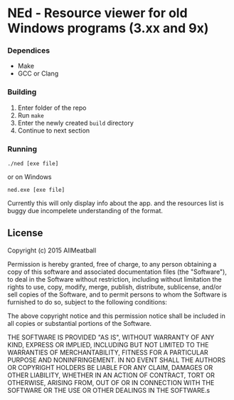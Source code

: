# NEd - Resource viewer for old Windows programs (3.xx and 9x)

### Dependices
* Make
* GCC or Clang

### Building
1. Enter folder of the repo
2. Run `make`
3. Enter the newly created `build` directory
4. Continue to next section

### Running
```
./ned [exe file]
```
or on Windows
```
ned.exe [exe file]
```

Currently this will only display info about the app.
and the resources list is buggy due incompelete understanding of the format.

## License
Copyright (c) 2015 AllMeatball

Permission is hereby granted, free of charge, to any person obtaining a copy of this software and associated documentation files (the "Software"), to deal in the Software without restriction, including without limitation the rights to use, copy, modify, merge, publish, distribute, sublicense, and/or sell copies of the Software, and to permit persons to whom the Software is furnished to do so, subject to the following conditions:

The above copyright notice and this permission notice shall be included in all copies or substantial portions of the Software.

THE SOFTWARE IS PROVIDED "AS IS", WITHOUT WARRANTY OF ANY KIND, EXPRESS OR IMPLIED, INCLUDING BUT NOT LIMITED TO THE WARRANTIES OF MERCHANTABILITY, FITNESS FOR A PARTICULAR PURPOSE AND NONINFRINGEMENT. IN NO EVENT SHALL THE AUTHORS OR COPYRIGHT HOLDERS BE LIABLE FOR ANY CLAIM, DAMAGES OR OTHER LIABILITY, WHETHER IN AN ACTION OF CONTRACT, TORT OR OTHERWISE, ARISING FROM, OUT OF OR IN CONNECTION WITH THE SOFTWARE OR THE USE OR OTHER DEALINGS IN THE SOFTWARE.s
